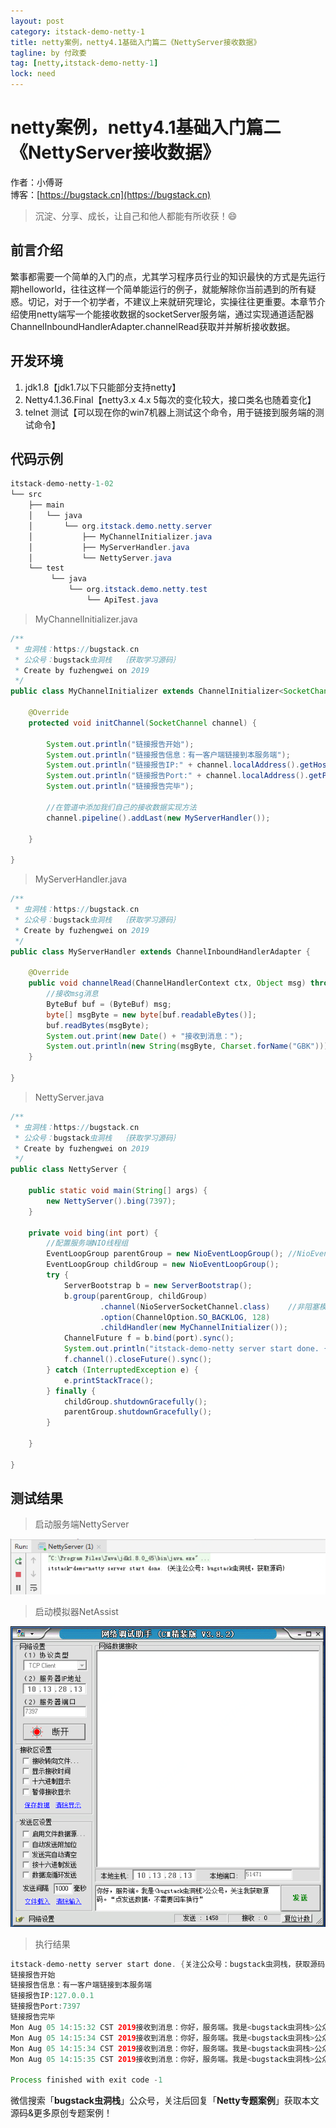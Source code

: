 ```yaml
---
layout: post
category: itstack-demo-netty-1
title: netty案例，netty4.1基础入门篇二《NettyServer接收数据》
tagline: by 付政委
tag: [netty,itstack-demo-netty-1]
lock: need
---
```


# netty案例，netty4.1基础入门篇二《NettyServer接收数据》

作者：小傅哥
<br/>博客：[https://bugstack.cn](https://bugstack.cn)

> 沉淀、分享、成长，让自己和他人都能有所收获！😄

## 前言介绍
繁事都需要一个简单的入门的点，尤其学习程序员行业的知识最快的方式是先运行期helloworld，往往这样一个简单能运行的例子，就能解除你当前遇到的所有疑惑。切记，对于一个初学者，不建议上来就研究理论，实操往往更重要。本章节介绍使用netty端写一个能接收数据的socketServer服务端，通过实现通道适配器ChannelInboundHandlerAdapter.channelRead获取并并解析接收数据。

## 开发环境
1. jdk1.8【jdk1.7以下只能部分支持netty】
2. Netty4.1.36.Final【netty3.x 4.x 5每次的变化较大，接口类名也随着变化】
3. telnet 测试【可以现在你的win7机器上测试这个命令，用于链接到服务端的测试命令】

## 代码示例
```java
itstack-demo-netty-1-02
└── src
    ├── main
    │   └── java
    │       └── org.itstack.demo.netty.server
    │           ├── MyChannelInitializer.java
    │           ├── MyServerHandler.java
    │           └── NettyServer.java
    └── test
         └── java
             └── org.itstack.demo.netty.test
                 └── ApiTest.java
```
>MyChannelInitializer.java

```java
/**
 * 虫洞栈：https://bugstack.cn
 * 公众号：bugstack虫洞栈  ｛获取学习源码｝
 * Create by fuzhengwei on 2019
 */
public class MyChannelInitializer extends ChannelInitializer<SocketChannel> {

    @Override
    protected void initChannel(SocketChannel channel) {

        System.out.println("链接报告开始");
        System.out.println("链接报告信息：有一客户端链接到本服务端");
        System.out.println("链接报告IP:" + channel.localAddress().getHostString());
        System.out.println("链接报告Port:" + channel.localAddress().getPort());
        System.out.println("链接报告完毕");

        //在管道中添加我们自己的接收数据实现方法
        channel.pipeline().addLast(new MyServerHandler());

    }

}
```

>MyServerHandler.java

```java
/**
 * 虫洞栈：https://bugstack.cn
 * 公众号：bugstack虫洞栈  ｛获取学习源码｝
 * Create by fuzhengwei on 2019
 */
public class MyServerHandler extends ChannelInboundHandlerAdapter {

    @Override
    public void channelRead(ChannelHandlerContext ctx, Object msg) throws Exception {
        //接收msg消息
        ByteBuf buf = (ByteBuf) msg;
        byte[] msgByte = new byte[buf.readableBytes()];
        buf.readBytes(msgByte);
        System.out.print(new Date() + "接收到消息：");
        System.out.println(new String(msgByte, Charset.forName("GBK")));
    }

}
```

>NettyServer.java

```java
/**
 * 虫洞栈：https://bugstack.cn
 * 公众号：bugstack虫洞栈  ｛获取学习源码｝
 * Create by fuzhengwei on 2019
 */
public class NettyServer {

    public static void main(String[] args) {
        new NettyServer().bing(7397);
    }

    private void bing(int port) {
        //配置服务端NIO线程组
        EventLoopGroup parentGroup = new NioEventLoopGroup(); //NioEventLoopGroup extends MultithreadEventLoopGroup Math.max(1, SystemPropertyUtil.getInt("io.netty.eventLoopThreads", NettyRuntime.availableProcessors() * 2));
        EventLoopGroup childGroup = new NioEventLoopGroup();
        try {
            ServerBootstrap b = new ServerBootstrap();
            b.group(parentGroup, childGroup)
                    .channel(NioServerSocketChannel.class)    //非阻塞模式
                    .option(ChannelOption.SO_BACKLOG, 128)
                    .childHandler(new MyChannelInitializer());
            ChannelFuture f = b.bind(port).sync();
            System.out.println("itstack-demo-netty server start done. {关注公众号：bugstack虫洞栈，获取源码}");
            f.channel().closeFuture().sync();
        } catch (InterruptedException e) {
            e.printStackTrace();
        } finally {
            childGroup.shutdownGracefully();
            parentGroup.shutdownGracefully();
        }

    }

}
```

## 测试结果
>启动服务端NettyServer

![](res\2019-08-05-netty案例，netty4.1基础入门篇二《NettyServer接收数据》.md\6bb6b9d6-a021-4670-9e44-a9e53d693be8.jpg)

>启动模拟器NetAssist

![](res\2019-08-05-netty案例，netty4.1基础入门篇二《NettyServer接收数据》.md\bf35218b-be82-4275-9ec8-b2940978c073.jpg)

>执行结果

```java
itstack-demo-netty server start done. {关注公众号：bugstack虫洞栈，获取源码}
链接报告开始
链接报告信息：有一客户端链接到本服务端
链接报告IP:127.0.0.1
链接报告Port:7397
链接报告完毕
Mon Aug 05 14:15:32 CST 2019接收到消息：你好，服务端。我是<bugstack虫洞栈>公众号，关注我获取源码。“点发送数据，不需要回车换行”
Mon Aug 05 14:15:34 CST 2019接收到消息：你好，服务端。我是<bugstack虫洞栈>公众号，关注我获取源码。“点发送数据，不需要回车换行”
Mon Aug 05 14:15:34 CST 2019接收到消息：你好，服务端。我是<bugstack虫洞栈>公众号，关注我获取源码。“点发送数据，不需要回车换行”
Mon Aug 05 14:15:35 CST 2019接收到消息：你好，服务端。我是<bugstack虫洞栈>公众号，关注我获取源码。“点发送数据，不需要回车换行”

Process finished with exit code -1
```

微信搜索「**bugstack虫洞栈**」公众号，关注后回复「**Netty专题案例**」获取本文源码&更多原创专题案例！

